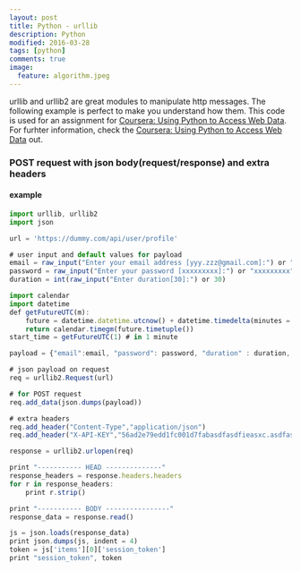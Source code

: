 ```yaml
---
layout: post
title: Python - urllib
description: Python
modified: 2016-03-28
tags: [python]
comments: true
image:
  feature: algorithm.jpeg
---
```

urllib and urllib2 are great modules to manipulate http messages.
The following example is perfect to make you understand how them. 
This code is used for an assignment for [Coursera: Using Python to Access Web Data](https://www.coursera.org/learn/python-network-data/). For furhter information, check the [Coursera: Using Python to Access Web Data](https://www.coursera.org/learn/python-network-data/) out. 


### POST request with json body(request/response) and extra headers

#### example

```javascript
import urllib, urllib2
import json

url = 'https://dummy.com/api/user/profile'

# user input and default values for payload
email = raw_input("Enter your email address [yyy.zzz@gmail.com]:") or "yyy.zzz@gmail.com"
password = raw_input("Enter your password [xxxxxxxxx]:") or "xxxxxxxxx"
duration = int(raw_input("Enter duration[30]:") or 30)

import calendar
import datetime
def getFutureUTC(m):
	future = datetime.datetime.utcnow() + datetime.timedelta(minutes = m)
	return calendar.timegm(future.timetuple())
start_time = getFutureUTC(1) # in 1 minute

payload = {"email":email, "password": password, "duration" : duration, "start_time": start_time}

# json payload on request
req = urllib2.Request(url)

# for POST request
req.add_data(json.dumps(payload))

# extra headers
req.add_header("Content-Type","application/json")
req.add_header("X-API-KEY","56ad2e79edd1fc001d7fabasdfasdfieasxc.asdfasdasdfasdfk")

response = urllib2.urlopen(req)

print "----------- HEAD --------------"
response_headers = response.headers.headers
for r in response_headers:
	print r.strip()

print "----------- BODY ----------------"
response_data = response.read()

js = json.loads(response_data)
print json.dumps(js, indent = 4)
token = js['items'][0]['session_token']
print "session_token", token
```
